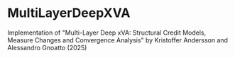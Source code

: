 # MultiLayerDeepXVA
Implementation of "Multi-Layer Deep xVA: Structural Credit Models, Measure Changes and Convergence Analysis" by Kristoffer Andersson and Alessandro Gnoatto (2025)
